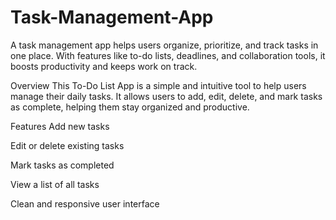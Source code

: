 # Task-Management-App
A task management app helps users organize, prioritize, and track tasks in one place. With features like to-do lists, deadlines, and collaboration tools, it boosts productivity and keeps work on track.

Overview
This To-Do List App is a simple and intuitive tool to help users manage their daily tasks. It allows users to add, edit, delete, and mark tasks as complete, helping them stay organized and productive.

Features
Add new tasks

Edit or delete existing tasks

Mark tasks as completed

View a list of all tasks

Clean and responsive user interface
